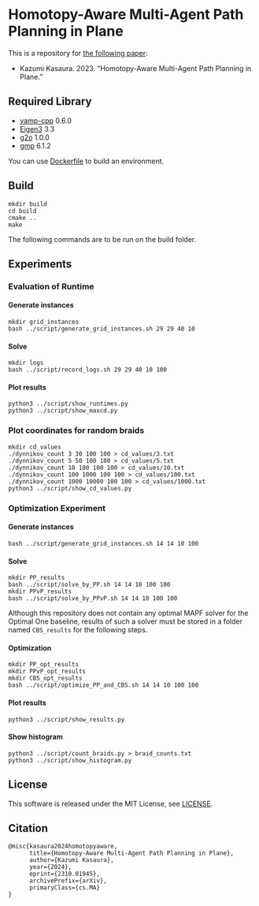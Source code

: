 # Homotopy-Aware Multi-Agent Path Planning in Plane
This is a repository for [the following paper](https://arxiv.org/abs/2310.01945):
- Kazumi Kasaura. 2023. “Homotopy-Aware Multi-Agent Path Planning in Plane.”


## Required Library

- [yamp-cpp](https://github.com/jbeder/yaml-cpp) 0.6.0
- [Eigen3](https://eigen.tuxfamily.org/index.php) 3.3
- [g2o](https://github.com/RainerKuemmerle/g2o) 1.0.0
- [gmp](https://gmplib.org/) 6.1.2

You can use [Dockerfile](Dockerfile) to build an environment.

## Build
```
mkdir build
cd build
cmake ..
make
```
The following commands are to be run on the build folder.

## Experiments

### Evaluation of Runtime

#### Generate instances
```
mkdir grid_instances
bash ../script/generate_grid_instances.sh 29 29 40 10
```

#### Solve
```
mkdir logs
bash ../script/record_logs.sh 29 29 40 10 100
```

#### Plot results

```
python3 ../script/show_runtimes.py
python3 ../script/show_maxcd.py
```

### Plot coordinates for random braids

```
mkdir cd_values
./dynnikov_count 3 30 100 100 > cd_values/3.txt
./dynnikov_count 5 50 100 100 > cd_values/5.txt
./dynnikov_count 10 100 100 100 > cd_values/10.txt
./dynnikov_count 100 1000 100 100 > cd_values/100.txt
./dynnikov_count 1000 10000 100 100 > cd_values/1000.txt
python3 ../script/show_cd_values.py
```

### Optimization Experiment

#### Generate instances
```
bash ../script/generate_grid_instances.sh 14 14 10 100
```

#### Solve

```
mkdir PP_results
bash ../script/solve_by_PP.sh 14 14 10 100 100
mkdir PPvP_results
bash ../script/solve_by_PPvP.sh 14 14 10 100 100
```

Although this repository does not contain any optimal MAPF solver for the Optimal One baseline,
results of such a solver must be stored in a folder named `CBS_results` for the following steps.

#### Optimization

```
mkdir PP_opt_results
mkdir PPvP_opt_results
mkdir CBS_opt_results
bash ../script/optimize_PP_and_CBS.sh 14 14 10 100 100
```

#### Plot results

```
python3 ../script/show_results.py
```

#### Show histogram
```
python3 ../script/count_braids.py > braid_counts.txt
python3 ../script/show_histogram.py
```
## License
This software is released under the MIT License, see [LICENSE](LICENSE).

## Citation
```
@misc{kasaura2024homotopyaware,
      title={Homotopy-Aware Multi-Agent Path Planning in Plane}, 
      author={Kazumi Kasaura},
      year={2024},
      eprint={2310.01945},
      archivePrefix={arXiv},
      primaryClass={cs.MA}
}
```
